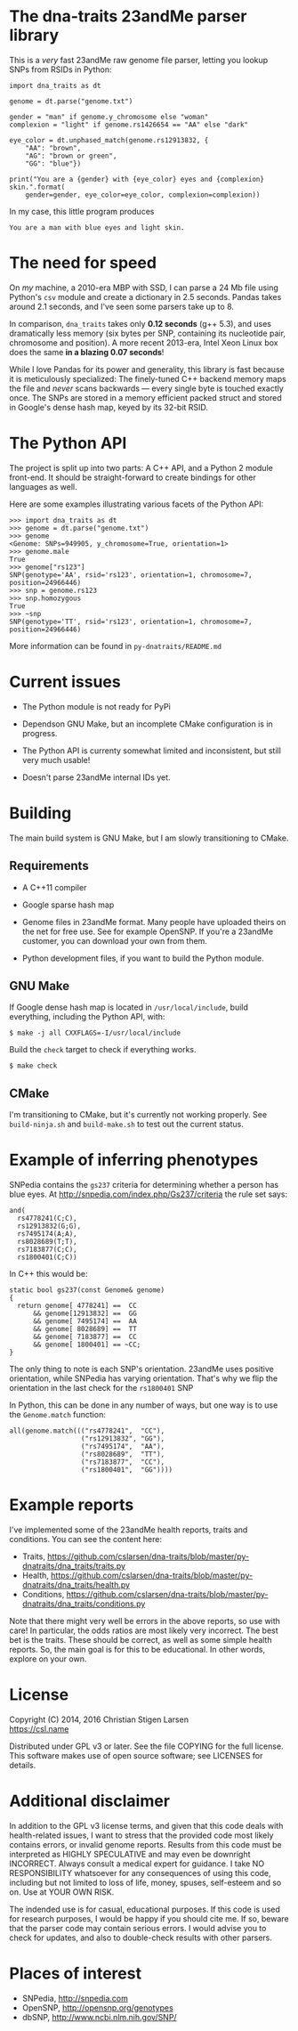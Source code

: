 The dna-traits 23andMe parser library
=====================================

This is a *very* fast 23andMe raw genome file parser, letting you lookup SNPs
from RSIDs in Python:

    import dna_traits as dt

    genome = dt.parse("genome.txt")

    gender = "man" if genome.y_chromosome else "woman"
    complexion = "light" if genome.rs1426654 == "AA" else "dark"

    eye_color = dt.unphased_match(genome.rs12913832, {
        "AA": "brown",
        "AG": "brown or green",
        "GG": "blue"})

    print("You are a {gender} with {eye_color} eyes and {complexion} skin.".format(
        gender=gender, eye_color=eye_color, complexion=complexion))

In my case, this little program produces

    You are a man with blue eyes and light skin.

The need for speed
==================

On *my* machine, a 2010-era MBP with SSD, I can parse a 24 Mb file using
Python's `csv` module and create a dictionary in 2.5 seconds. Pandas takes
around 2.1 seconds, and I've seen some parsers take up to 8.

In comparison, `dna_traits` takes only **0.12 seconds** (g++ 5.3), and uses
dramatically less memory (six bytes per SNP, containing its nucleotide pair,
chromosome and position). A more recent 2013-era, Intel Xeon Linux box does the
same **in a blazing 0.07 seconds**!

While I love Pandas for its power and generality, this library is fast because
it is meticulously specialized:  The finely-tuned C++ backend memory maps the
file and *never* scans backwards — every single byte is touched exactly once.
The SNPs are stored in a memory efficient packed struct and stored in Google's
dense hash map, keyed by its 32-bit RSID.

The Python API
==============

The project is split up into two parts: A C++ API, and a Python 2 module
front-end. It should be straight-forward to create bindings for other languages
as well.

Here are some examples illustrating various facets of the Python API:

    >>> import dna_traits as dt
    >>> genome = dt.parse("genome.txt")
    >>> genome
    <Genome: SNPs=949905, y_chromosome=True, orientation=1>
    >>> genome.male
    True
    >>> genome["rs123"]
    SNP(genotype='AA', rsid='rs123', orientation=1, chromosome=7, position=24966446)
    >>> snp = genome.rs123
    >>> snp.homozygous
    True
    >>> ~snp
    SNP(genotype='TT', rsid='rs123', orientation=1, chromosome=7, position=24966446)

More information can be found in `py-dnatraits/README.md`

Current issues
==============

  * The Python module is not ready for PyPi

  * Dependson GNU Make, but an incomplete CMake configuration is in progress.

  * The Python API is currenty somewhat limited and inconsistent, but still
    very much usable!

  * Doesn't parse 23andMe internal IDs yet.

Building
========

The main build system is GNU Make, but I am slowly transitioning to CMake.

Requirements
------------

  * A C++11 compiler

  * Google sparse hash map

  * Genome files in 23andMe format. Many people have uploaded theirs on the
    net for free use. See for example OpenSNP.  If you're a 23andMe
    customer, you can download your own from them.

  * Python development files, if you want to build the Python module.

GNU Make
--------

If Google dense hash map is located in `/usr/local/include`, build
everything, including the Python API, with:

    $ make -j all CXXFLAGS=-I/usr/local/include

Build the `check` target to check if everything works.

    $ make check

CMake
-----

I'm transitioning to CMake, but it's currently not working properly. See
`build-ninja.sh` and `build-make.sh` to test out the current status.

Example of inferring phenotypes
===============================

SNPedia contains the `gs237` criteria for determining whether a person has
blue eyes. At http://snpedia.com/index.php/Gs237/criteria the rule set says:

    and(
      rs4778241(C;C),
      rs12913832(G;G),
      rs7495174(A;A),
      rs8028689(T;T),
      rs7183877(C;C),
      rs1800401(C;C))

In C++ this would be:

    static bool gs237(const Genome& genome)
    {
      return genome[ 4778241] ==  CC
          && genome[12913832] ==  GG
          && genome[ 7495174] ==  AA
          && genome[ 8028689] ==  TT
          && genome[ 7183877] ==  CC
          && genome[ 1800401] == ~CC;
    }

The only thing to note is each SNP's orientation. 23andMe uses positive
orientation, while SNPedia has varying orientation. That's why we flip the
orientation in the last check for the `rs1800401` SNP 

In Python, this can be done in any number of ways, but one way is to use the
``Genome.match`` function:

    all(genome.match((("rs4778241",  "CC"),
                      ("rs12913832", "GG"),
                      ("rs7495174",  "AA"),
                      ("rs8028689",  "TT"),
                      ("rs7183877",  "CC"),
                      ("rs1800401",  "GG"))))


Example reports
===============

I've implemented some of the 23andMe health reports, traits and conditions. You
can see the content here:

  * Traits,
    https://github.com/cslarsen/dna-traits/blob/master/py-dnatraits/dna_traits/traits.py
  * Health,
    https://github.com/cslarsen/dna-traits/blob/master/py-dnatraits/dna_traits/health.py
  * Conditions,
    https://github.com/cslarsen/dna-traits/blob/master/py-dnatraits/dna_traits/conditions.py

Note that there might very well be errors in the above reports, so use with
care! In particular, the odds ratios are most likely very incorrect.  The best
bet is the traits. These should be correct, as well as some simple health
reports. So, the main goal is for this to be educational. In other words,
explore on your own.

License
=======

Copyright (C) 2014, 2016 Christian Stigen Larsen  
https://csl.name

Distributed under GPL v3 or later. See the file COPYING for the full license.
This software makes use of open source software; see LICENSES for details.

Additional disclaimer
=====================

In addition to the GPL v3 license terms, and given that this code deals with
health-related issues, I want to stress that the provided code most likely
contains errors, or invalid genome reports.  Results from this code must be
interpreted as HIGHLY SPECULATIVE and may even be downright INCORRECT. Always
consult a medical expert for guidance.  I take NO RESPONSIBILITY whatsoever for
any consequences of using this code, including but not limited to loss of life,
money, spuses, self-esteem and so on. Use at YOUR OWN RISK.

The indended use is for casual, educational purposes. If this code is used for
research purposes, I would be happy if you should cite me. If so, beware that
the parser code may contain serious errors. I would advise you to check for
updates, and also to double-check results with other parsers.

Places of interest
==================

  * SNPedia, http://snpedia.com
  * OpenSNP, http://opensnp.org/genotypes
  * dbSNP, http://www.ncbi.nlm.nih.gov/SNP/
